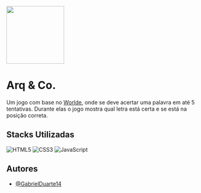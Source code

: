 <div><br/><img src="https://cdn.pixabay.com/photo/2013/07/12/17/56/cpu-152656_640.png" width='150px'> </div>

# Arq & Co.

Um jogo com base no [Worlde](https://www.nytimes.com/games/wordle/index.html), onde se deve acertar uma palavra em até 5 tentativas. Durante elas o jogo mostra qual letra está certa e se está na posição correta.



## Stacks Utilizadas
![HTML5](https://img.shields.io/badge/html5-%23E34F26.svg?style=for-the-badge&logo=html5&logoColor=white)
![CSS3](https://img.shields.io/badge/css3-%231572B6.svg?style=for-the-badge&logo=css3&logoColor=white)
![JavaScript](https://img.shields.io/badge/javascript-%23323330.svg?style=for-the-badge&logo=javascript&logoColor=%23F7DF1E)


## Autores

- [@GabrielDuarte14](https://www.github.com/GabrielDuarte14)
